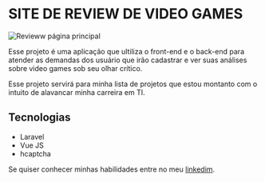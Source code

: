 # SITE DE REVIEW DE VIDEO GAMES

![Revieww página principal](https://images2.imgbox.com/bb/4c/y5BNV9Iu_o.png)

Esse projeto é uma aplicação que ultiliza o front-end e o back-end para atender as demandas dos usuário que irão cadastrar e ver suas análises sobre video games sob seu olhar crítico.

Esse projeto servirá para minha lista de projetos que estou montanto com o intuito de alavancar minha carreira em TI.

## Tecnologias

- Laravel
- Vue JS
- hcaptcha

Se quiser conhecer minhas habilidades entre no meu [linkedim](https://www.linkedin.com/in/roberto-carlos-677851174/).